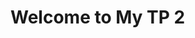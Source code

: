 <!DOCTYPE html>
<html lang="en">
<body>
  <div class="container">
    <h1>Welcome to My TP 2</h1>
      
  </div>
</body>
</html>

   
